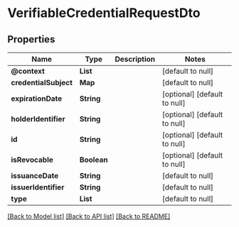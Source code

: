 # VerifiableCredentialRequestDto
## Properties

| Name | Type | Description | Notes |
|------------ | ------------- | ------------- | -------------|
| **@context** | **List** |  | [default to null] |
| **credentialSubject** | **Map** |  | [default to null] |
| **expirationDate** | **String** |  | [optional] [default to null] |
| **holderIdentifier** | **String** |  | [optional] [default to null] |
| **id** | **String** |  | [optional] [default to null] |
| **isRevocable** | **Boolean** |  | [optional] [default to null] |
| **issuanceDate** | **String** |  | [default to null] |
| **issuerIdentifier** | **String** |  | [default to null] |
| **type** | **List** |  | [default to null] |

[[Back to Model list]](../README.md#documentation-for-models) [[Back to API list]](../README.md#documentation-for-api-endpoints) [[Back to README]](../README.md)

